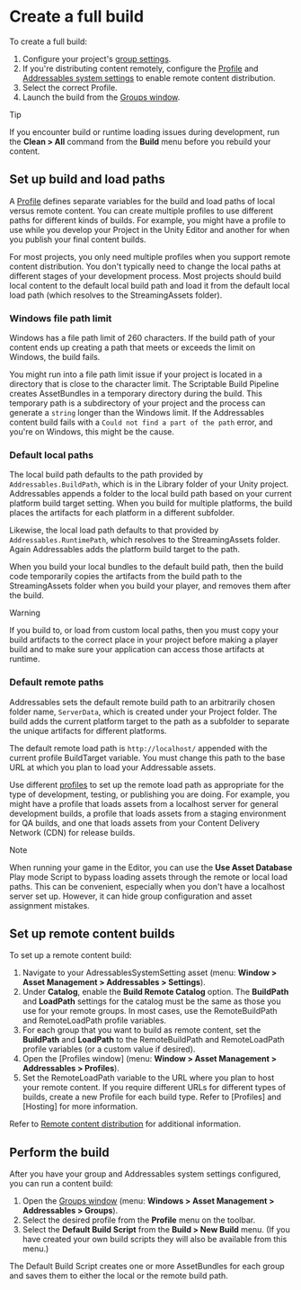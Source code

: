 # Create a full build

To create a full build:

1. Configure your project's [group settings](GroupSchemas.md).
1. If you're distributing content remotely, configure the [Profile](profiles-introduction.md) and [Addressables system settings](AddressableAssetSettings.md) to enable remote content distribution.
3. Select the correct Profile.
4. Launch the build from the [Groups window](GroupsWindow.md). 

> [!TIP]
> If you encounter build or runtime loading issues during development, run the __Clean > All__ command from the __Build__ menu before you rebuild your content.

## Set up build and load paths

A [Profile](profiles-introduction.md) defines separate variables for the build and load paths of local versus remote content. You can create multiple profiles to use different paths for different kinds of builds. For example, you might have a profile to use while you develop your Project in the Unity Editor and another for when you publish your final content builds.

For most projects, you only need multiple profiles when you support remote content distribution. You don't typically need to change the local paths at different stages of your development process. Most projects should build local content to the default local build path and load it from the default local load path (which resolves to the StreamingAssets folder).

### Windows file path limit

Windows has a file path limit of 260 characters. If the build path of your content ends up creating a path that meets or exceeds the limit on Windows, the build fails. 

You might run into a file path limit issue if your project is located in a directory that is close to the character limit. The Scriptable Build Pipeline creates AssetBundles in a temporary directory during the build. This temporary path is a subdirectory of your project and the process can generate a `string` longer than the Windows limit.
If the Addressables content build fails with a `Could not find a part of the path` error, and you're on Windows, this might be the cause.

### Default local paths

The local build path defaults to the path provided by `Addressables.BuildPath`, which is in the Library folder of your Unity project. Addressables appends a folder to the local build path based on your current platform build target setting. When you build for multiple platforms, the build places the artifacts for each platform in a different subfolder.

Likewise, the local load path defaults to that provided by `Addressables.RuntimePath`, which resolves to the StreamingAssets folder. Again Addressables adds the platform build target to the path. 

When you build your local bundles to the default build path, then the build code temporarily copies the artifacts from the build path to the StreamingAssets folder when you build your player, and removes them after the build.

> [!WARNING]
> If you build to, or load from custom local paths, then you must copy your build artifacts to the correct place in your project before making a player build and to make sure your application can access those artifacts at runtime. 

### Default remote paths

Addressables sets the default remote build path to an arbitrarily chosen folder name, `ServerData`, which is created under your Project folder. The build adds the current platform target to the path as a subfolder to separate the unique artifacts for different platforms. 

The default remote load path is `http://localhost/` appended with the current profile BuildTarget variable. You must change this path to the base URL at which you plan to load your Addressable assets. 

Use different [profiles](profiles-introduction.md) to set up the remote load path as appropriate for the type of development, testing, or publishing you are doing. For example, you might have a profile that loads assets from a localhost server for general development builds, a profile that loads assets from a staging environment for QA builds, and one that loads assets from your Content Delivery Network (CDN) for release builds.

> [!NOTE]
> When running your game in the Editor, you can use the __Use Asset Database__ Play mode Script to bypass loading assets through the remote or local load paths. This can be convenient, especially when you don't have a localhost server set up. However, it can hide group configuration and asset assignment mistakes.

## Set up remote content builds

To set up a remote content build:

1. Navigate to your AdressablesSystemSetting asset (menu: __Window > Asset Management > Addressables > Settings__).
2. Under __Catalog__, enable the __Build Remote Catalog__ option. 
The __BuildPath__ and __LoadPath__ settings for the catalog must be the same as those you use for your remote groups. In most cases, use the RemoteBuildPath and RemoteLoadPath profile variables.
3. For each group that you want to build as remote content, set the __BuildPath__ and __LoadPath__ to the RemoteBuildPath and RemoteLoadPath profile variables (or a custom value if desired).
4. Open the [Profiles window]  (menu: __Window > Asset Management > Addressables > Profiles__).
5. Set the RemoteLoadPath variable to the URL where you plan to host your remote content. 
If you require different URLs for different types of builds, create a new Profile for each build type. Refer to [Profiles] and [Hosting] for more information. 

Refer to [Remote content distribution](RemoteContentDistribution.md) for additional information.

## Perform the build

After you have your group and Addressables system settings configured, you can run a content build:

1. Open the [Groups window](GroupsWindow.md) (menu: __Windows > Asset Management > Addressables > Groups__).
2. Select the desired profile from the __Profile__ menu on the toolbar.
3. Select the __Default Build Script__ from the __Build > New Build__ menu. (If you have created your own build scripts they will also be available from this menu.)

The Default Build Script creates one or more AssetBundles for each group and saves them to either the local or the remote build path.

